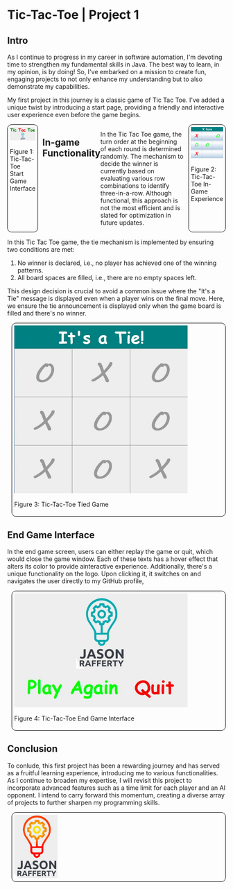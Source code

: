 # Tic-Tac-Toe | Project 1

## Intro
As I continue to progress in my career in software automation, I'm devoting time to strengthen my fundamental skills in Java. The best way to learn, in my opinion, is by doing! So, I've embarked on a mission to create fun, engaging projects to not only enhance my understanding but to also demonstrate my capabilities.

My first project in this journey is a classic game of Tic Tac Toe. I've added a unique twist by introducing a start page, providing a friendly and interactive user experience even before the game begins. 


<div style="display: flex; justify-content: space-between;">
  <div style="flex: 1; margin-right: 10px; border: 1px solid black; border-radius: 10px; padding: 5px;">
    <img src="https://github.com/JasonRafferty/Tic-Tac-Toe/blob/master/TicTacToe/src/Demo2.JPG" alt="Diagram" style="width: 400px; height: auto;">
    <p align="left">Figure 1: Tic-Tac-Toe Start Game Interface</p>
  </div>

## In-game Functionality 

In the Tic Tac Toe game, the turn order at the beginning of each round is determined randomly. The mechanism to decide the winner is currently based on evaluating various row combinations to identify three-in-a-row. Although functional, this approach is not the most efficient and is slated for optimization in future updates.


  <div style="flex: 1; margin-left: 10px; border: 1px solid black; border-radius: 10px; padding: 5px;">
    <img src="https://github.com/JasonRafferty/Tic-Tac-Toe/blob/master/TicTacToe/src/Demo1.JPG" alt="Diagram" style="width: 400px; height: auto;">
    <p align="left">Figure 2: Tic-Tac-Toe In-Game Experience</p>
  </div>
</div>

In this Tic Tac Toe game, the tie mechanism is implemented by ensuring two conditions are met:

1. No winner is declared, i.e., no player has achieved one of the winning patterns.
2. All board spaces are filled, i.e., there are no empty spaces left.
   
This design decision is crucial to avoid a common issue where the "It's a Tie" message is displayed even when a player wins on the final move. Here, we ensure the tie announcement is displayed only when the game board is filled and there's no winner.


 <div style="flex: 1; margin-left: 10px; border: 1px solid black; border-radius: 10px; padding: 5px;">
    <img src="https://github.com/JasonRafferty/Tic-Tac-Toe/blob/master/TicTacToe/src/Demo3.JPG" alt="Diagram" style="width: 400px; height: auto;">
    <p align="left">Figure 3: Tic-Tac-Toe Tied Game</p>
  </div>
</div>

## End Game Interface

In the end game screen, users can either replay the game or quit, which would close the game window. Each of these texts has a hover effect that alters its color to provide ainteractive experience. Additionally, there's a unique functionality on the logo. Upon clicking it, it switches on and navigates the user directly to my GitHub profile, 


 <div style="flex: 1; margin-left: 10px; border: 1px solid black; border-radius: 10px; padding: 5px;">
    <img src="https://github.com/JasonRafferty/Tic-Tac-Toe/blob/master/TicTacToe/src/Demo4.JPG" alt="Diagram" style="width: 400px; height: auto;">
    <p align="left">Figure 4: Tic-Tac-Toe End Game Interface</p>
  </div>
</div>

## Conclusion

To conlude, this first project has been a rewarding journey and has served as a fruitful learning experience, introducing me to various functionalities. As I continue to broaden my expertise, I will revisit this project to incorporate advanced features such as a time limit for each player and an AI opponent.  I intend to carry forward this momentum, creating a diverse array of projects to further sharpen my programming skills.

 <div style="flex: 1; margin-left: 10px; border: 1px solid black; border-radius: 10px; padding: 5px;">
    <img src="https://github.com/JasonRafferty/Tic-Tac-Toe/blob/master/TicTacToe/src/LogoHover.jpg" alt="Diagram" style="width: 100px; height: auto;">
  </div>
</div>
